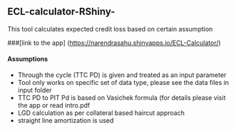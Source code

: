 ## ECL-calculator-RShiny-
This tool calculates expected credit loss based on certain assumption

###[link to the app] (https://narendrasahu.shinyapps.io/ECL-Calculator/)

#### Assumptions
- Through the cycle (TTC PD) is given and treated as an input parameter
- Tool only works on specific set of data type, please see the data files in input folder
- TTC PD to PIT Pd is based on Vasichek formula (for details please visit the app or read intro.pdf
- LGD calculation as per collateral based haircut approach
- straight line amortization is used
